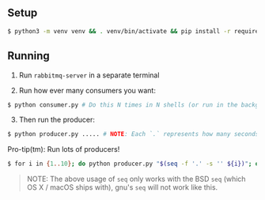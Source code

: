 ## Setup

```sh
$ python3 -m venv venv && . venv/bin/activate && pip install -r requirements.txt
```

## Running

1) Run `rabbitmq-server` in a separate terminal

2) Run how ever many consumers you want:

```bash
$ python consumer.py # Do this N times in N shells (or run in the background with `&`)
```

3) Then run the producer:

```bash
$ python producer.py ..... # NOTE: Each `.` represents how many seconds a job will take to run. Experiment with this value.
```

Pro-tip(tm): Run lots of producers!

```bash
$ for i in {1..10}; do python producer.py "$(seq -f '.' -s '' ${i})"; done
```

> NOTE: The above usage of `seq` only works with the BSD `seq` (which OS X / macOS ships with), gnu's `seq` will not work like this.